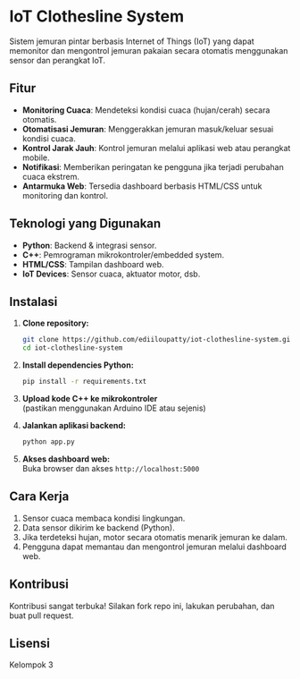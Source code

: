 # IoT Clothesline System

Sistem jemuran pintar berbasis Internet of Things (IoT) yang dapat memonitor dan mengontrol jemuran pakaian secara otomatis menggunakan sensor dan perangkat IoT.

## Fitur

- **Monitoring Cuaca**: Mendeteksi kondisi cuaca (hujan/cerah) secara otomatis.
- **Otomatisasi Jemuran**: Menggerakkan jemuran masuk/keluar sesuai kondisi cuaca.
- **Kontrol Jarak Jauh**: Kontrol jemuran melalui aplikasi web atau perangkat mobile.
- **Notifikasi**: Memberikan peringatan ke pengguna jika terjadi perubahan cuaca ekstrem.
- **Antarmuka Web**: Tersedia dashboard berbasis HTML/CSS untuk monitoring dan kontrol.

## Teknologi yang Digunakan

- **Python**: Backend & integrasi sensor.
- **C++**: Pemrograman mikrokontroler/embedded system.
- **HTML/CSS**: Tampilan dashboard web.
- **IoT Devices**: Sensor cuaca, aktuator motor, dsb.

## Instalasi

1. **Clone repository:**
   ```bash
   git clone https://github.com/ediiloupatty/iot-clothesline-system.git
   cd iot-clothesline-system
   ```

2. **Install dependencies Python:**
   ```bash
   pip install -r requirements.txt
   ```

3. **Upload kode C++ ke mikrokontroler**  
   (pastikan menggunakan Arduino IDE atau sejenis)

4. **Jalankan aplikasi backend:**
   ```bash
   python app.py
   ```

5. **Akses dashboard web:**  
   Buka browser dan akses `http://localhost:5000`

## Cara Kerja

1. Sensor cuaca membaca kondisi lingkungan.
2. Data sensor dikirim ke backend (Python).
3. Jika terdeteksi hujan, motor secara otomatis menarik jemuran ke dalam.
4. Pengguna dapat memantau dan mengontrol jemuran melalui dashboard web.

## Kontribusi

Kontribusi sangat terbuka! Silakan fork repo ini, lakukan perubahan, dan buat pull request.

## Lisensi

Kelompok 3
